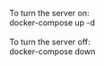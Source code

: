 <p>To turn the server on:<br> docker-compose up -d <br><br>
To turn the server off:<br> docker-compose down
</p>
